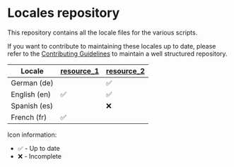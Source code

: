 # Locales repository

This repository contains all the locale files for the various scripts.

If you want to contribute to maintaining these locales up to date, please refer to the [Contributing Guidelines](./CONTRIBUTING.md) to maintain a well structured repository.

<!-- start_recap -->
| Locale | [resource_1](https://creations.mtdv.me/watch?v=Z5OI9Df2fY) | [resource_2](https://creations.mtdv.me/watch?v=Z5OI9Df2fY) |
|--------------|--------------|--------------|
| German (de) |  | ✅ |
| English (en) | ✅ | ✅ |
| Spanish (es) |  | ❌ |
| French (fr) | ✅ |  |
<!-- end_recap -->

Icon information:
* ✅ - Up to date
* ❌ - Incomplete
